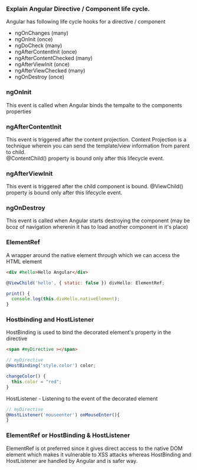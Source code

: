 ### Explain Angular Directive / Component life cycle.
Angular has following life cycle hooks for a directive / component
- ngOnChanges (many)
- ngOnInit (once)
- ngDoCheck (many)
- ngAfterContentInit (once)
- ngAfterContentChecked (many)
- ngAfterViewInit (once)
- ngAfterViewChecked (many)
- ngOnDestroy (once)

### ngOnInit 
This event is called when Angular binds the tempalte to the components properties

### ngAfterContentInit
This event is triggered after the content projection. Content Projection is a technique wherein you can send the template/view information from parent to child.  
@ContentChild() property is bound only after this lifecycle event.

### ngAfterViewInit
This event is triggered after the child component is bound. 
@ViewChild() property is bound only after this lifecycle event.

### ngOnDestroy
This event is called when Angular starts destroying the component (may be bcoz of navigation wherenin it has to load another component in it's place)

### ElementRef
A wrapper around the native element through which we can access the HTML element
```html
<div #hello>Hello Angular</div>
```
```javascript
@ViewChild('hello', { static: false }) divHello: ElementRef;

print() {
  console.log(this.divHello.nativeElement);
}
```

### Hostbinding and HostListener
HostBinding is used to bind the decorated element's property in the directive
```html
<span #myDirective ></span>
```
```javascript
// myDirective
@HostBinding('style.color') color;

changeColor() {
  this.color = "red";
}
```

HostListener - Listening to the event of the decorated element
```javascript
// myDirective
@HostListener('mouseenter') onMouseEnter(){
}
```

### ElementRef or HostBinding & HostListener
ElementRef is ot preferred since it gives direct access to the native DOM element which makes it vulnerable to XSS attacks whereas HostBinding and HostListener are handled by Angular and is safer way.
